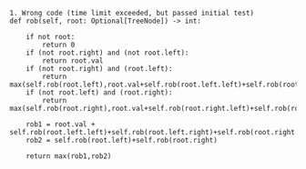     1. Wrong code (time limit exceeded, but passed initial test)
    def rob(self, root: Optional[TreeNode]) -> int:
        
        if not root:
            return 0
        if (not root.right) and (not root.left):
            return root.val
        if (not root.right) and (root.left):
            return max(self.rob(root.left),root.val+self.rob(root.left.left)+self.rob(root.left.right))
        if (not root.left) and (root.right):
            return max(self.rob(root.right),root.val+self.rob(root.right.left)+self.rob(root.right.right))
        
        rob1 = root.val + self.rob(root.left.left)+self.rob(root.left.right)+self.rob(root.right.left)+self.rob(root.right.right)
        rob2 = self.rob(root.left)+self.rob(root.right)
        
        return max(rob1,rob2)
        
